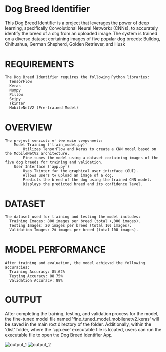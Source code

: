 # Dog Breed Identifier
This Dog Breed Identifier is a project that leverages the power of deep learning, specifically Convolutional Neural Networks (CNNs), to accurately identify the breed of a dog from an uploaded image. The system is trained on a diverse dataset containing images of five popular dog breeds: Bulldog, Chihuahua, German Shepherd, Golden Retriever, and Husk
    
# REQUIREMENTS
    The Dog Breed Identifier requires the following Python libraries:
      TensorFlow
      Keras
      Numpy
      Pillow
      Scipy
      Tkinter
      MobileNetV2 (Pre-trained Model)

# OVERVIEW
    The project consists of two main components:
        Model Training ('train_model.py)'
            Utilizes TensorFlow and Keras to create a CNN model based on the MobileNetV2 architecture.
            Fine-tunes the model using a dataset containing images of the five dog breeds for training and validation.
        User Interface ('app.py')
            Uses Tkinter for the graphical user interface (GUI).
            Allows users to upload an image of a dog.
            Predicts the breed of the dog using the trained CNN model.
            Displays the predicted breed and its confidence level.

# DATASET
    The dataset used for training and testing the model includes:
      Training Images: 800 images per breed (total 4,000 images).
      Testing Images: 20 images per breed (total 100 images).
      Validation Images: 20 images per breed (total 100 images).

# MODEL PERFORMANCE
    After training and evaluation, the model achieved the following accuracies:
      Training Accuracy: 85.62%
      Testing Accuracy: 88.75%
      Validation Accuracy: 89%

# OUTPUT
After completing the training, testing, and validation process for the model, the fine-tuned model file named 'fine_tuned_model_mobilenetv2.keras' will be saved in the main root directory of the folder. Additionally, within the 'dist' folder, where the 'app.exe' executable file is located, users can run the executable file to open the Dog Breed Identifier App.

![output_1](https://github.com/xSenzaki/Dog-Breed-Identifier/assets/105161390/b4188df5-1c34-4ada-81bf-5463c5695a2f)
![output_2](https://github.com/xSenzaki/Dog-Breed-Identifier/assets/105161390/c9fbf63a-60ca-4c1e-9ea5-fd7756b630d3)

